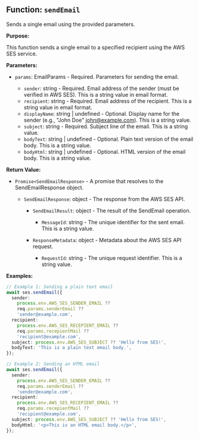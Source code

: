 ## Function: `sendEmail`

Sends a single email using the provided parameters.

**Purpose:**

This function sends a single email to a specified recipient using the AWS SES service.

**Parameters:**

- `params`: EmailParams - Required. Parameters for sending the email.

  - `sender`: string - Required. Email address of the sender (must be verified in AWS SES). This is a string value in email format.
  - `recipient`: string - Required. Email address of the recipient. This is a string value in email format.
  - `displayName`: string | undefined - Optional. Display name for the sender (e.g., "John Doe" <john@example.com>). This is a string value.
  - `subject`: string - Required. Subject line of the email. This is a string value.
  - `bodyText`: string | undefined - Optional. Plain text version of the email body. This is a string value.
  - `bodyHtml`: string | undefined - Optional. HTML version of the email body. This is a string value.

**Return Value:**

- `Promise<SendEmailResponse>` - A promise that resolves to the SendEmailResponse object.

  - `SendEmailResponse`: object - The response from the AWS SES API.

    - `SendEmailResult`: object - The result of the SendEmail operation.

      - `MessageId`: string - The unique identifier for the sent email. This is a string value.

    - `ResponseMetadata`: object - Metadata about the AWS SES API request.

      - `RequestId`: string - The unique request identifier. This is a string value.

**Examples:**

```typescript
// Example 1: Sending a plain text email
await ses.sendEmail({
  sender:
    process.env.AWS_SES_SENDER_EMAIL ??
    req.params.senderEmail ??
    'sender@example.com',
  recipient:
    process.env.AWS_SES_RECEPIENT_EMAIL ??
    req.params.recepientMail ??
    'recipient@example.com',
  subject: process.env.AWS_SES_SUBJECT ?? 'Hello from SES!',
  bodyText: 'This is a plain text email body.',
});

// Example 2: Sending an HTML email
await ses.sendEmail({
  sender:
    process.env.AWS_SES_SENDER_EMAIL ??
    req.params.senderEmail ??
    'sender@example.com',
  recipient:
    process.env.AWS_SES_RECEPIENT_EMAIL ??
    req.params.recepientMail ??
    'recipient@example.com',
  subject: process.env.AWS_SES_SUBJECT ?? 'Hello from SES!',
  bodyHtml: '<p>This is an HTML email body.</p>',
});
```
